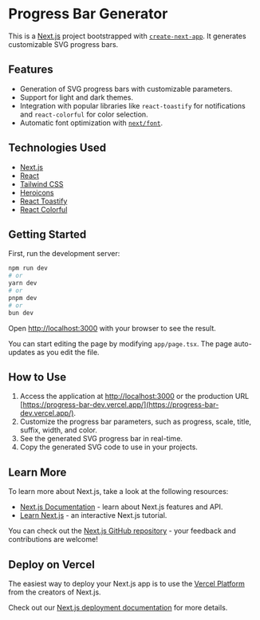 # Progress Bar Generator

This is a [Next.js](https://nextjs.org) project bootstrapped with [`create-next-app`](https://nextjs.org/docs/app/api-reference/cli/create-next-app). It generates customizable SVG progress bars.

## Features

- Generation of SVG progress bars with customizable parameters.
- Support for light and dark themes.
- Integration with popular libraries like `react-toastify` for notifications and `react-colorful` for color selection.
- Automatic font optimization with [`next/font`](https://nextjs.org/docs/app/building-your-application/optimizing/fonts).

## Technologies Used

- [Next.js](https://nextjs.org)
- [React](https://reactjs.org)
- [Tailwind CSS](https://tailwindcss.com)
- [Heroicons](https://heroicons.com)
- [React Toastify](https://fkhadra.github.io/react-toastify/)
- [React Colorful](https://omgovich.github.io/react-colorful/)

## Getting Started

First, run the development server:

```bash
npm run dev
# or
yarn dev
# or
pnpm dev
# or
bun dev
```

Open [http://localhost:3000](http://localhost:3000) with your browser to see the result.

You can start editing the page by modifying `app/page.tsx`. The page auto-updates as you edit the file.

## How to Use

1. Access the application at [http://localhost:3000](http://localhost:3000) or the production URL [https://progress-bar-dev.vercel.app/](https://progress-bar-dev.vercel.app/).
2. Customize the progress bar parameters, such as progress, scale, title, suffix, width, and color.
3. See the generated SVG progress bar in real-time.
4. Copy the generated SVG code to use in your projects.

## Learn More

To learn more about Next.js, take a look at the following resources:

- [Next.js Documentation](https://nextjs.org/docs) - learn about Next.js features and API.
- [Learn Next.js](https://nextjs.org/learn) - an interactive Next.js tutorial.

You can check out the [Next.js GitHub repository](https://github.com/vercel/next.js) - your feedback and contributions are welcome!

## Deploy on Vercel

The easiest way to deploy your Next.js app is to use the [Vercel Platform](https://vercel.com/new?utm_medium=default-template&filter=next.js&utm_source=create-next-app&utm_campaign=create-next-app-readme) from the creators of Next.js.

Check out our [Next.js deployment documentation](https://nextjs.org/docs/app/building-your-application/deploying) for more details.
